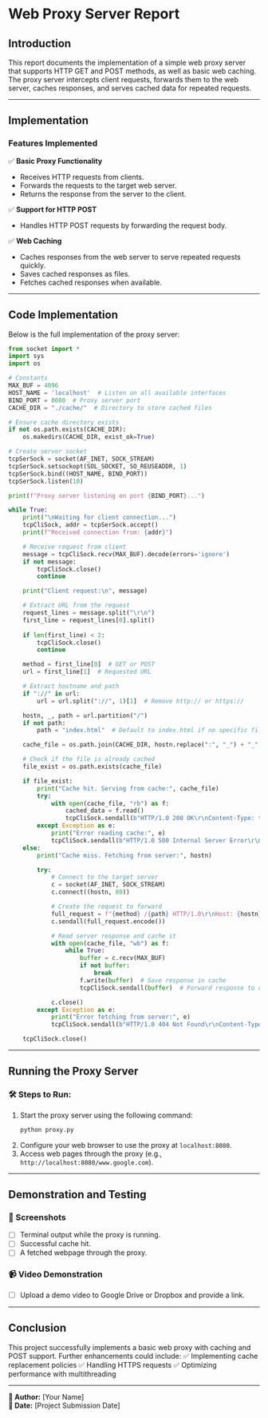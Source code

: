 # Web Proxy Server Report

## Introduction
This report documents the implementation of a simple web proxy server that supports HTTP GET and POST methods, as well as basic web caching. The proxy server intercepts client requests, forwards them to the web server, caches responses, and serves cached data for repeated requests.

---

## Implementation

### Features Implemented
✅ **Basic Proxy Functionality**
   - Receives HTTP requests from clients.
   - Forwards the requests to the target web server.
   - Returns the response from the server to the client.

✅ **Support for HTTP POST**
   - Handles HTTP POST requests by forwarding the request body.

✅ **Web Caching**
   - Caches responses from the web server to serve repeated requests quickly.
   - Saves cached responses as files.
   - Fetches cached responses when available.

---

## Code Implementation
Below is the full implementation of the proxy server:

```python
from socket import *
import sys
import os

# Constants
MAX_BUF = 4096
HOST_NAME = 'localhost'  # Listen on all available interfaces
BIND_PORT = 8080  # Proxy server port
CACHE_DIR = "./cache/"  # Directory to store cached files

# Ensure cache directory exists
if not os.path.exists(CACHE_DIR):
    os.makedirs(CACHE_DIR, exist_ok=True)

# Create server socket
tcpSerSock = socket(AF_INET, SOCK_STREAM)
tcpSerSock.setsockopt(SOL_SOCKET, SO_REUSEADDR, 1)
tcpSerSock.bind((HOST_NAME, BIND_PORT))
tcpSerSock.listen(10)

print(f"Proxy server listening on port {BIND_PORT}...")

while True:
    print("\nWaiting for client connection...")
    tcpCliSock, addr = tcpSerSock.accept()
    print(f"Received connection from: {addr}")

    # Receive request from client
    message = tcpCliSock.recv(MAX_BUF).decode(errors='ignore')
    if not message:
        tcpCliSock.close()
        continue

    print("Client request:\n", message)

    # Extract URL from the request
    request_lines = message.split("\r\n")
    first_line = request_lines[0].split()
    
    if len(first_line) < 2:
        tcpCliSock.close()
        continue

    method = first_line[0]  # GET or POST
    url = first_line[1]  # Requested URL

    # Extract hostname and path
    if "://" in url:
        url = url.split("://", 1)[1]  # Remove http:// or https://

    hostn, _, path = url.partition("/")
    if not path:
        path = "index.html"  # Default to index.html if no specific file requested

    cache_file = os.path.join(CACHE_DIR, hostn.replace(":", "_") + "_" + path.replace("/", "_"))

    # Check if the file is already cached
    file_exist = os.path.exists(cache_file)

    if file_exist:
        print("Cache hit. Serving from cache:", cache_file)
        try:
            with open(cache_file, "rb") as f:
                cached_data = f.read()
                tcpCliSock.sendall(b"HTTP/1.0 200 OK\r\nContent-Type: text/html\r\n\r\n" + cached_data)
        except Exception as e:
            print("Error reading cache:", e)
            tcpCliSock.sendall(b"HTTP/1.0 500 Internal Server Error\r\nContent-Type: text/html\r\n\r\n")
    else:
        print("Cache miss. Fetching from server:", hostn)

        try:
            # Connect to the target server
            c = socket(AF_INET, SOCK_STREAM)
            c.connect((hostn, 80))

            # Create the request to forward
            full_request = f"{method} /{path} HTTP/1.0\r\nHost: {hostn}\r\n\r\n"
            c.sendall(full_request.encode())

            # Read server response and cache it
            with open(cache_file, "wb") as f:
                while True:
                    buffer = c.recv(MAX_BUF)
                    if not buffer:
                        break
                    f.write(buffer)  # Save response in cache
                    tcpCliSock.sendall(buffer)  # Forward response to client

            c.close()
        except Exception as e:
            print("Error fetching from server:", e)
            tcpCliSock.sendall(b"HTTP/1.0 404 Not Found\r\nContent-Type: text/html\r\n\r\n<html><body><h1>404 Not Found</h1></body></html>\r\n")

    tcpCliSock.close()
```

---

## Running the Proxy Server
### 🛠️ Steps to Run:
1. Start the proxy server using the following command:
   ```bash
   python proxy.py
   ```
2. Configure your web browser to use the proxy at `localhost:8080`.
3. Access web pages through the proxy (e.g., `http://localhost:8080/www.google.com`).

---

## Demonstration and Testing
### 📸 Screenshots
- [ ] Terminal output while the proxy is running.
- [ ] Successful cache hit.
- [ ] A fetched webpage through the proxy.

### 📹 Video Demonstration
- [ ] Upload a demo video to Google Drive or Dropbox and provide a link.

---

## Conclusion
This project successfully implements a basic web proxy with caching and POST support. Further enhancements could include:
✅ Implementing cache replacement policies
✅ Handling HTTPS requests
✅ Optimizing performance with multithreading

---

**📌 Author:** [Your Name]  
**📅 Date:** [Project Submission Date]


